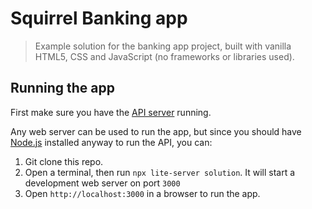 # Squirrel Banking app

> Example solution for the banking app project, built with vanilla HTML5, CSS and JavaScript (no frameworks or libraries used).

## Running the app

First make sure you have the [API server](../api/README.md) running.

Any web server can be used to run the app, but since you should have [Node.js](https://nodejs.org) installed anyway to run the API, you can:

1. Git clone this repo.
2. Open a terminal, then run `npx lite-server solution`. It will start a development web server on port `3000`
3. Open `http://localhost:3000` in a browser to run the app.
